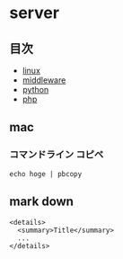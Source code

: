 # server

## 目次

* [linux](./linux.md)
* [middleware](./middleware.md)
* [python](./python.md)
* [php](./php.md)

## mac

### コマンドライン コピペ
```
echo hoge | pbcopy
```

## mark down
```
<details>
  <summary>Title</summary>
  ...
</details>
```
